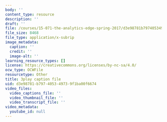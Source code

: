 ```yaml
---
body: ''
content_type: resource
description: ''
draft: ''
file: /courses/15-071-the-analytics-edge-spring-2017/d3e98781b797405349739f1ba00f6674_R8SQafbqR1w.srt
file_size: 8468
file_type: application/x-subrip
image_metadata:
  caption: ''
  credit: ''
  image-alt: ''
learning_resource_types: []
license: https://creativecommons.org/licenses/by-nc-sa/4.0/
ocw_type: OCWFile
resourcetype: Other
title: 3play caption file
uid: d3e98781-b797-4053-4973-9f1ba00f6674
video_files:
  video_captions_file: ''
  video_thumbnail_file: ''
  video_transcript_file: ''
video_metadata:
  youtube_id: null
---
```

